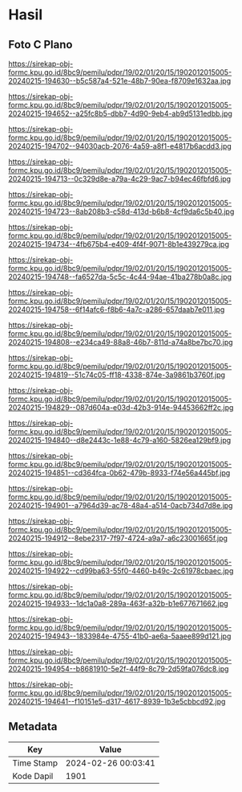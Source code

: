 # Hasil

## Foto C Plano

https://sirekap-obj-formc.kpu.go.id/8bc9/pemilu/pdpr/19/02/01/20/15/1902012015005-20240215-194630--b5c587a4-521e-48b7-90ea-f8709e1632aa.jpg

https://sirekap-obj-formc.kpu.go.id/8bc9/pemilu/pdpr/19/02/01/20/15/1902012015005-20240215-194652--a25fc8b5-dbb7-4d90-9eb4-ab9d5131edbb.jpg

https://sirekap-obj-formc.kpu.go.id/8bc9/pemilu/pdpr/19/02/01/20/15/1902012015005-20240215-194702--94030acb-2076-4a59-a8f1-e4817b6acdd3.jpg

https://sirekap-obj-formc.kpu.go.id/8bc9/pemilu/pdpr/19/02/01/20/15/1902012015005-20240215-194713--0c329d8e-a79a-4c29-9ac7-b94ec46fbfd6.jpg

https://sirekap-obj-formc.kpu.go.id/8bc9/pemilu/pdpr/19/02/01/20/15/1902012015005-20240215-194723--8ab208b3-c58d-413d-b6b8-4cf9da6c5b40.jpg

https://sirekap-obj-formc.kpu.go.id/8bc9/pemilu/pdpr/19/02/01/20/15/1902012015005-20240215-194734--4fb675b4-e409-4f4f-9071-8b1e439279ca.jpg

https://sirekap-obj-formc.kpu.go.id/8bc9/pemilu/pdpr/19/02/01/20/15/1902012015005-20240215-194748--fa6527da-5c5c-4c44-94ae-41ba278b0a8c.jpg

https://sirekap-obj-formc.kpu.go.id/8bc9/pemilu/pdpr/19/02/01/20/15/1902012015005-20240215-194758--6f14afc6-f8b6-4a7c-a286-657daab7e011.jpg

https://sirekap-obj-formc.kpu.go.id/8bc9/pemilu/pdpr/19/02/01/20/15/1902012015005-20240215-194808--e234ca49-88a8-46b7-811d-a74a8be7bc70.jpg

https://sirekap-obj-formc.kpu.go.id/8bc9/pemilu/pdpr/19/02/01/20/15/1902012015005-20240215-194819--51c74c05-ff18-4338-874e-3a9861b3760f.jpg

https://sirekap-obj-formc.kpu.go.id/8bc9/pemilu/pdpr/19/02/01/20/15/1902012015005-20240215-194829--087d604a-e03d-42b3-914e-94453662ff2c.jpg

https://sirekap-obj-formc.kpu.go.id/8bc9/pemilu/pdpr/19/02/01/20/15/1902012015005-20240215-194840--d8e2443c-1e88-4c79-a160-5826ea129bf9.jpg

https://sirekap-obj-formc.kpu.go.id/8bc9/pemilu/pdpr/19/02/01/20/15/1902012015005-20240215-194851--cd364fca-0b62-479b-8933-f74e56a445bf.jpg

https://sirekap-obj-formc.kpu.go.id/8bc9/pemilu/pdpr/19/02/01/20/15/1902012015005-20240215-194901--a7964d39-ac78-48a4-a514-0acb734d7d8e.jpg

https://sirekap-obj-formc.kpu.go.id/8bc9/pemilu/pdpr/19/02/01/20/15/1902012015005-20240215-194912--8ebe2317-7f97-4724-a9a7-a6c23001665f.jpg

https://sirekap-obj-formc.kpu.go.id/8bc9/pemilu/pdpr/19/02/01/20/15/1902012015005-20240215-194922--cd99ba63-55f0-4460-b49c-2c61978cbaec.jpg

https://sirekap-obj-formc.kpu.go.id/8bc9/pemilu/pdpr/19/02/01/20/15/1902012015005-20240215-194933--1dc1a0a8-289a-463f-a32b-b1e677671662.jpg

https://sirekap-obj-formc.kpu.go.id/8bc9/pemilu/pdpr/19/02/01/20/15/1902012015005-20240215-194943--1833984e-4755-41b0-ae6a-5aaee899d121.jpg

https://sirekap-obj-formc.kpu.go.id/8bc9/pemilu/pdpr/19/02/01/20/15/1902012015005-20240215-194954--b8681910-5e2f-44f9-8c79-2d59fa076dc8.jpg

https://sirekap-obj-formc.kpu.go.id/8bc9/pemilu/pdpr/19/02/01/20/15/1902012015005-20240215-194641--f10151e5-d317-4617-8939-1b3e5cbbcd92.jpg


## Metadata

| Key        | Value               |
| ---------- | ------------------- |
| Time Stamp | 2024-02-26 00:03:41 |
| Kode Dapil | 1901                |



